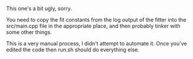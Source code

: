 This one's a bit ugly, sorry.

You need to copy the fit constants from the log output of the fitter into the src/main.cpp file in the appropriate place, and then probably tinker with some other things.

This is a very manual process, I didn't attempt to automate it. Once you've edited the code then run.sh should do everything else.
